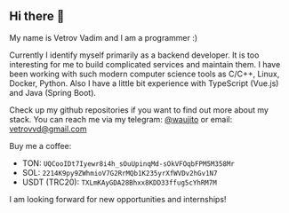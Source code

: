 ## Hi there 👋

My name is Vetrov Vadim and I am a programmer :) 

Currently I identify myself primarily as a backend developer. It is too interesting for me to build complicated services and maintain them. 
I have been working with such modern computer science tools as C/C++, Linux, Docker, Python. Also I have a little bit experience with TypeScript (Vue.js) and Java (Spring Boot).

Check up my github repositories if you want to find out more about my stack.
You can reach me via my telegram: [@waujito](https://t.me/waujito) or email: [vetrovvd@gmail.com](mailto:vetrovvd@gmail.com)

Buy me a coffee:
- TON: `UQCooIDt7Iyewr8i4h_sOuUpinqMd-sOkVFOqbFPM5M358Mr`
- SOL: `2214K9py9ZWhmioV7G2RrMQb1K235yrXfWVDv2hGv1N7`
- USDT (TRC20): `TXLmKAyGDA28Bhxx8KDD33ffug5cYhRM7M`

I am looking forward for new opportunities and internships!
